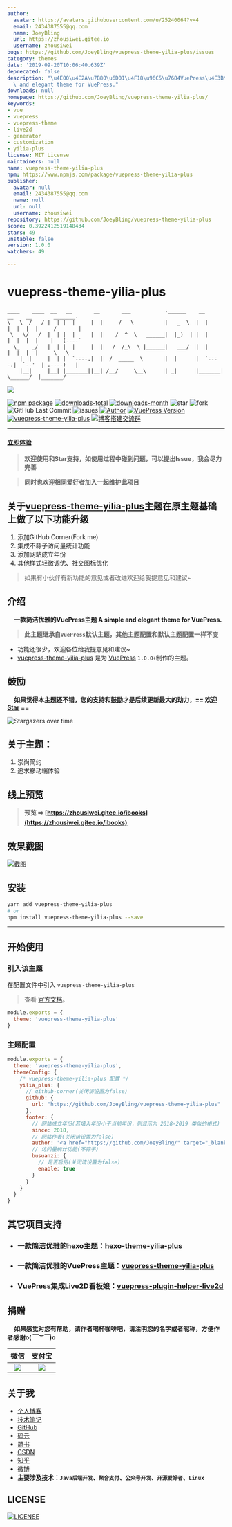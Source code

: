 ```yaml
---
author:
  avatar: https://avatars.githubusercontent.com/u/25240064?v=4
  email: 2434387555@qq.com
  name: JoeyBling
  url: https://zhousiwei.gitee.io
  username: zhousiwei
bugs: https://github.com/JoeyBling/vuepress-theme-yilia-plus/issues
category: themes
date: '2019-09-20T10:06:40.639Z'
deprecated: false
description: "\u4E00\u4E2A\u7B80\u6D01\u4F18\u96C5\u7684VuePress\u4E3B\u9898 A simple\
  \ and elegant theme for VuePress."
downloads: null
homepage: https://github.com/JoeyBling/vuepress-theme-yilia-plus/
keywords:
- vue
- vuepress
- vuepress-theme
- live2d
- generator
- customization
- yilia-plus
license: MIT License
maintainers: null
name: vuepress-theme-yilia-plus
npm: https://www.npmjs.com/package/vuepress-theme-yilia-plus
publisher:
  avatar: null
  email: 2434387555@qq.com
  name: null
  url: null
  username: zhousiwei
repository: https://github.com/JoeyBling/vuepress-theme-yilia-plus
score: 0.3922412519148434
stars: 49
unstable: false
version: 1.0.0
watchers: 49

---
```


# vuepress-theme-yilia-plus

```
____    ____  __   __       __       ___           .______    __       __    __       _______.
\   \  /   / |  | |  |     |  |     /   \          |   _  \  |  |     |  |  |  |     /       |
 \   \/   /  |  | |  |     |  |    /  ^  \   ______|  |_)  | |  |     |  |  |  |    |   (----`
  \_    _/   |  | |  |     |  |   /  /_\  \ |______|   ___/  |  |     |  |  |  |     \   \
    |  |     |  | |  `----.|  |  /  _____  \       |  |      |  `----.|  `--'  | .----)   |
    |__|     |__| |_______||__| /__/     \__\      | _|      |_______| \______/  |_______/
```


![](https://nodei.co/npm/vuepress-theme-yilia-plus.png?downloads=true&downloadRank=true&stars=true)

[![npm package](https://img.shields.io/npm/v/vuepress-theme-yilia-plus.svg?label=vuepress-theme-yilia-plus)](https://www.npmjs.com/package/vuepress-theme-yilia-plus)
[![downloads-total](https://img.shields.io/npm/dt/vuepress-theme-yilia-plus.svg)](https://www.npmjs.com/package/vuepress-theme-yilia-plus)
[![downloads-month](https://img.shields.io/npm/dm/vuepress-theme-yilia-plus.svg)](https://www.npmjs.com/package/vuepress-theme-yilia-plus)
![star](https://img.shields.io/github/stars/JoeyBling/vuepress-theme-yilia-plus "star")
![fork](https://img.shields.io/github/forks/JoeyBling/vuepress-theme-yilia-plus "fork")
![GitHub Last Commit](https://img.shields.io/github/last-commit/JoeyBling/vuepress-theme-yilia-plus.svg?label=commits "GitHub Last Commit")
![issues](https://img.shields.io/github/issues/JoeyBling/vuepress-theme-yilia-plus "issues")
[![Author](https://img.shields.io/badge/Author-JoeyBling-red.svg "Author")](https://zhousiwei.gitee.io "Author")
[![VuePress Version](https://img.shields.io/badge/VuePress-%3E%3D%201.0.0-blue.svg)](https://v1.vuepress.vuejs.org/zh/)
[![vuepress-theme-yilia-plus](https://img.shields.io/badge/Theme-Yilia_Plus-red.svg "vuepress-theme-yilia-plus")](https://github.com/JoeyBling/vuepress-theme-yilia-plus)
[![博客搭建交流群](https://img.shields.io/badge/QQ群-422625065-red.svg "博客搭建交流群")](https://jq.qq.com/?_wv=1027&k=58Ypj9z "博客搭建交流群")

------------------

#### [立即体验](#开始使用)

> **欢迎使用和Star支持，如使用过程中碰到问题，可以提出Issue，我会尽力完善**

> **同时也欢迎相同爱好者加入一起维护此项目**

## 关于[vuepress-theme-yilia-plus](https://github.com/JoeyBling/vuepress-theme-yilia-plus)主题在原主题基础上做了以下功能升级
1. 添加GitHub Corner(Fork me)
2. 集成不蒜子访问量统计功能
3. 添加网站成立年份
4. 其他样式轻微调优、社交图标优化

> 如果有小伙伴有新功能的意见或者改进欢迎给我提意见和建议~


## 介绍
&#160;&#160;&#160;&#160;**一款简洁优雅的VuePress主题 A simple and elegant theme for VuePress.**
> **此主题继承自`VuePress`默认主题，其他主题配置和默认主题配置一样不变**

- 功能还很少，欢迎各位给我提意见和建议~
- [vuepress-theme-yilia-plus](https://github.com/JoeyBling/vuepress-theme-yilia-plus) 是为 [VuePress](https://v1.vuepress.vuejs.org/zh/) `1.0.0+`制作的主题。

## 鼓励

&#160;&#160;&#160;&#160;**如果觉得本主题还不错，您的支持和鼓励才是后续更新最大的动力，== 欢迎 [Star](https://github.com/JoeyBling/vuepress-theme-yilia-plus/stargazers) ==**

![Stargazers over time](https://starchart.cc/JoeyBling/vuepress-theme-yilia-plus.svg)

## 关于主题：
1. 崇尚简约
2. 追求移动端体验

## 线上预览

> **预览 ➡️ [https://zhousiwei.gitee.io/ibooks](https://zhousiwei.gitee.io/ibooks)**

## 效果截图

![截图](./examples/images/web_mini.png)


## 安装

```bash
yarn add vuepress-theme-yilia-plus
# or
npm install vuepress-theme-yilia-plus --save
```

------------

## 开始使用
### 引入该主题
在配置文件中引入 `vuepress-theme-yilia-plus`

> 查看 [官方文档](https://v1.vuepress.vuejs.org/zh/theme/using-a-theme.html)。

```javascript
module.exports = {
  theme: 'vuepress-theme-yilia-plus'
}
```

### 主题配置

```javascript
module.exports = {
  theme: 'vuepress-theme-yilia-plus',
  themeConfig: {
    /* vuepress-theme-yilia-plus 配置 */
    yilia_plus: {
      // github-corner(关闭请设置为false)
      github: {
        url: "https://github.com/JoeyBling/vuepress-theme-yilia-plus"
      },
      footer: {
        // 网站成立年份(若填入年份小于当前年份，则显示为 2018-2019 类似的格式)
        since: 2018,
        // 网站作者(关闭请设置为false)
        author: '<a href="https://github.com/JoeyBling/" target="_blank">試毅-思伟</a>',
        // 访问量统计功能(不蒜子)
        busuanzi: {
          // 是否启用(关闭请设置为false)
          enable: true
        }
      }
    }
  }
}
```

## 其它项目支持

- ### 一款简洁优雅的hexo主题：[hexo-theme-yilia-plus](https://github.com/JoeyBling/hexo-theme-yilia-plus)
- ### 一款简洁优雅的VuePress主题：[vuepress-theme-yilia-plus](https://github.com/JoeyBling/vuepress-theme-yilia-plus)
- ### VuePress集成Live2D看板娘：[vuepress-plugin-helper-live2d](https://github.com/JoeyBling/vuepress-plugin-helper-live2d)

## 捐赠
&#160;&#160;&#160;&#160;**如果感觉对您有帮助，请作者喝杯咖啡吧，请注明您的名字或者昵称，方便作者感谢o(*￣︶￣*)o**

| 微信 | 支付宝 |
| :---: | :---: |
| ![](./examples/images/weixin.png) | ![](./examples/images/alipay.jpeg) |

## 关于我
- [个人博客](https://zhousiwei.gitee.io/)
- [技术笔记](https://zhousiwei.gitee.io/ibooks/)
- [GitHub](https://github.com/JoeyBling)
- [码云](https://gitee.com/zhousiwei)
- [简书](https://www.jianshu.com/u/02cbf31a043a)
- [CSDN](https://blog.csdn.net/qq_30930805)
- [知乎](https://www.zhihu.com/people/joeybling)
- [微博](http://weibo.com/jayinfo)
- **主要涉及技术：`Java后端开发`、`聚合支付`、`公众号开发`、`开源爱好者`、`Linux`**

## LICENSE
[![LICENSE](https://img.shields.io/github/license/JoeyBling/vuepress-theme-yilia-plus "LICENSE")](https://github.com/JoeyBling/vuepress-theme-yilia-plus/blob/master/LICENSE "LICENSE")
